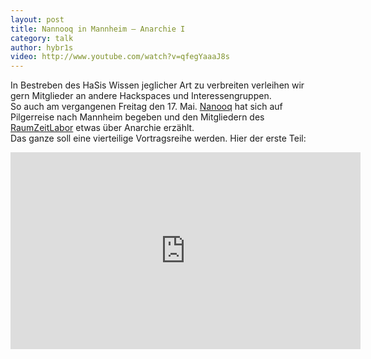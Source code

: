 ```yaml
---
layout: post
title: Nannooq in Mannheim – Anarchie I
category: talk
author: hybr1s
video: http://www.youtube.com/watch?v=qfegYaaaJ8s
---
```

In Bestreben des HaSis Wissen jeglicher Art zu verbreiten verleihen wir gern Mitglieder an andere Hackspaces und Interessengruppen.  
So auch am vergangenen Freitag den 17. Mai. [Nanooq](http://hasi.it/wiki/Benutzer:Nanooq) hat sich auf Pilgerreise nach Mannheim begeben und den Mitgliedern des [RaumZeitLabor](https://raumzeitlabor.de//) etwas über Anarchie erzählt.  
Das ganze soll eine vierteilige Vortragsreihe werden. Hier der erste Teil:

<!-- break -->

<iframe width="560" height="315" src="http://www.youtube-nocookie.com/embed/qfegYaaaJ8s?rel=0" frameborder="0" allowfullscreen></iframe>
